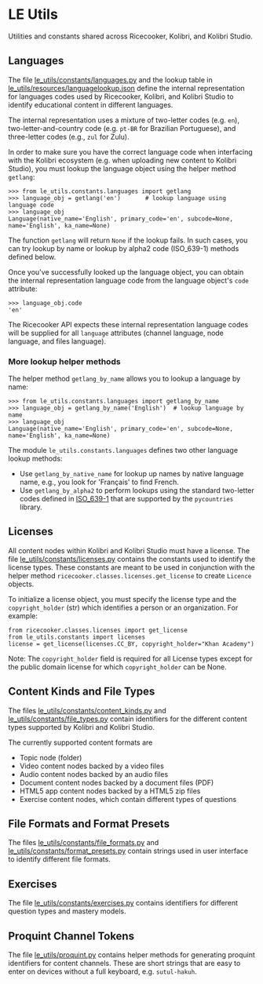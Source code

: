 LE Utils
========
Utilities and constants shared across Ricecooker, Kolibri, and Kolibri Studio.



Languages
---------
The file [le_utils/constants/languages.py](./le_utils/constants/languages.py) and
the lookup table in [le_utils/resources/languagelookup.json](./le_utils/resources/languagelookup.json)
define the internal representation for languages codes used by Ricecooker, Kolibri,
and Kolibri Studio to identify educational content in different languages.

The internal representation uses a mixture of two-letter codes (e.g. `en`),
two-letter-and-country code (e.g. `pt-BR` for Brazilian Portuguese),
and three-letter codes (e.g., `zul` for Zulu).

In order to make sure you have the correct language code when interfacing with
the Kolibri ecosystem (e.g. when uploading new content to Kolibri Studio), you
must lookup the language object using the helper method `getlang`:

```
>>> from le_utils.constants.languages import getlang
>>> language_obj = getlang('en')       # lookup language using language code
>>> language_obj
Language(native_name='English', primary_code='en', subcode=None, name='English', ka_name=None)
```
The function `getlang` will return `None` if the lookup fails. In such cases, you
can try lookup by name or lookup by alpha2 code (ISO_639-1) methods defined below.

Once you've successfully looked up the language object, you can obtain the internal
representation language code from the language object's `code` attribute:
```
>>> language_obj.code
'en'
```
The Ricecooker API expects these internal representation language codes will be
supplied for all `language` attributes (channel language, node language, and files language).


### More lookup helper methods
The helper method `getlang_by_name` allows you to lookup a language by name:
```
>>> from le_utils.constants.languages import getlang_by_name
>>> language_obj = getlang_by_name('English')  # lookup language by name
>>> language_obj
Language(native_name='English', primary_code='en', subcode=None, name='English', ka_name=None)
```

The module `le_utils.constants.languages` defines two other language lookup methods:
  - Use `getlang_by_native_name` for lookup up names by native language name,
    e.g., you look for 'Français' to find French.
 -  Use `getlang_by_alpha2` to perform lookups using the standard two-letter codes
    defined in [ISO_639-1](https://en.wikipedia.org/wiki/ISO_639-1) that are
    supported by the `pycountries` library.



Licenses
--------
All content nodes within Kolibri and Kolibri Studio must have a license. The file
[le_utils/constants/licenses.py](./le_utils/constants/licenses.py) contains the
constants used to identify the license types. These constants are meant to be
used in conjunction with the helper method `ricecooker.classes.licenses.get_license`
to create `Licence` objects.

To initialize a license object, you must specify the license type and the
`copyright_holder` (str) which identifies a person or an organization. For example:
```
from ricecooker.classes.licenses import get_license
from le_utils.constants import licenses
license = get_license(licenses.CC_BY, copyright_holder="Khan Academy")
```

Note: The `copyright_holder` field is required for all License types except for
the public domain license for which `copyright_holder` can be None.



Content Kinds and File Types
----------------------------
The files [le_utils/constants/content_kinds.py](./le_utils/constants/content_kinds.py)
and [le_utils/constants/file_types.py](./le_utils/constants/file_types.py) contain
identifiers for the different content types supported by Kolibri and Kolibri Studio.

The currently supported content formats are
  - Topic node (folder)
  - Video content nodes backed by a video files
  - Audio content nodes backed by an audio files
  - Document content nodes backed by a document files (PDF)
  - HTML5 app content nodes backed by a HTML5 zip files
  - Exercise content nodes, which contain different types of questions



File Formats and Format Presets
-------------------------------
The files [le_utils/constants/file_formats.py](./le_utils/constants/file_formats.py)
and [le_utils/constants/format_presets.py](./le_utils/constants/format_presets.py)
contain strings used in user interface to identify different file formats.



Exercises
---------
The file [le_utils/constants/exercises.py](./le_utils/constants/exercises.py)
contains identifiers for different question types and mastery models.



Proquint Channel Tokens
-----------------------
The file [le_utils/proquint.py](./le_utils/proquint.py) contains helper methods
for generating proquint identifiers for content channels. These are short strings
that are easy to enter on devices without a full keyboard, e.g. `sutul-hakuh`.


